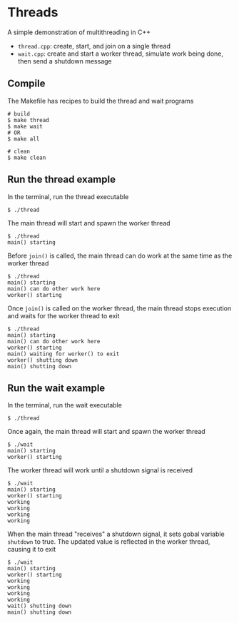 # Threads

A simple demonstration of multithreading in C++

- `thread.cpp`: create, start, and join on a single thread
- `wait.cpp`: create and start a worker thread, simulate work being done, then send a shutdown message

## Compile

The Makefile has recipes to build the thread and wait programs

```
# build
$ make thread
$ make wait
# OR
$ make all

# clean
$ make clean
```

## Run the thread example

In the terminal, run the thread executable

```
$ ./thread
```

The main thread will start and spawn the worker thread

```
$ ./thread
main() starting
```

Before `join()` is called, the main thread can do work at the same time as the worker thread

```
$ ./thread
main() starting
main() can do other work here
worker() starting
```

Once `join()` is called on the worker thread, the main thread stops execution and waits for the worker thread to exit

```
$ ./thread
main() starting
main() can do other work here
worker() starting
main() waiting for worker() to exit
worker() shutting down
main() shutting down
```

## Run the wait example

In the terminal, run the wait executable

```
$ ./thread
```

Once again, the main thread will start and spawn the worker thread

```
$ ./wait
main() starting
worker() starting
```

The worker thread will work until a shutdown signal is received

```
$ ./wait
main() starting
worker() starting
working
working
working
working
```

When the main thread "receives" a shutdown signal, it sets gobal variable `shutdown` to true. The updated value is reflected in the worker thread, causing it to exit

```
$ ./wait
main() starting
worker() starting
working
working
working
working
wait() shutting down
main() shutting down
```
